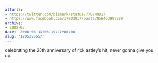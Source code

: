 ```yaml
---
alturls:
- https://twitter.com/bismark/status/770749817
- https://www.facebook.com/17803937/posts/856463997299
archive:
- 2008-03
date: '2008-03-13T05:19:17+00:00'
slug: '1205385557'
---
```


celebrating the 20th anniversary of rick astley's hit, never gonna give you up.

